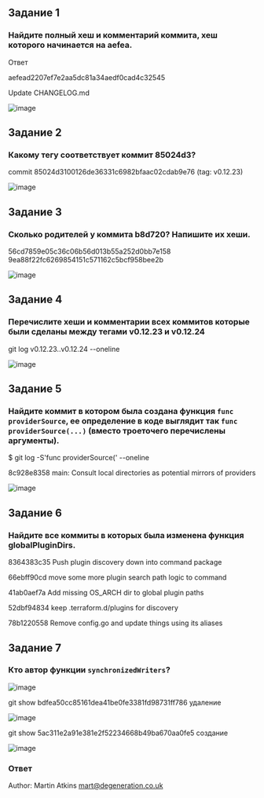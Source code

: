 ## Задание 1
### Найдите полный хеш и комментарий коммита, хеш которого начинается на aefea.

Ответ

aefead2207ef7e2aa5dc81a34aedf0cad4c32545

Update CHANGELOG.md

![image](https://user-images.githubusercontent.com/126553776/234281663-6604667e-4718-4a1d-81bf-cdbdb4d7045a.png)

## Задание 2
### Какому тегу соответствует коммит 85024d3?

commit 85024d3100126de36331c6982bfaac02cdab9e76 (tag: v0.12.23)

![image](https://user-images.githubusercontent.com/126553776/234282351-bd55e00a-fdc1-46d5-ae1e-9c40f0a02ce4.png)

## Задание 3
### Сколько родителей у коммита b8d720? Напишите их хеши.

 56cd7859e05c36c06b56d013b55a252d0bb7e158 9ea88f22fc6269854151c571162c5bcf958bee2b

![image](https://user-images.githubusercontent.com/126553776/234282899-63c68685-0c09-46f8-8387-ef188439de15.png)

## Задание 4
###  Перечислите хеши и комментарии всех коммитов которые были сделаны между тегами v0.12.23 и v0.12.24

git log v0.12.23..v0.12.24 --oneline

![image](https://user-images.githubusercontent.com/126553776/234283424-7d97c30b-2a36-4dc2-8cdd-b9c1ac16db2a.png)

## Задание 5
###  Найдите коммит в котором была создана функция `func providerSource`, ее определение в коде выглядит так `func providerSource(...)` (вместо троеточего перечислены аргументы).

$ git log -S'func providerSource(' --oneline

8c928e8358 main: Consult local directories as potential mirrors of providers

![image](https://user-images.githubusercontent.com/126553776/234284554-4dea4bb2-deb7-4016-8a40-7e6c3dbc21a8.png)

## Задание 6
###  Найдите все коммиты в которых была изменена функция globalPluginDirs.

8364383c35 Push plugin discovery down into command package

66ebff90cd move some more plugin search path logic to command

41ab0aef7a Add missing OS_ARCH dir to global plugin paths

52dbf94834 keep .terraform.d/plugins for discovery

78b1220558 Remove config.go and update things using its aliases

## Задание 7
###  Кто автор функции `synchronizedWriters`?

![image](https://user-images.githubusercontent.com/126553776/234289264-897b677b-11f6-4d44-b2c1-1a33cae2eab2.png)

git show bdfea50cc85161dea41be0fe3381fd98731ff786  удаление

![image](https://user-images.githubusercontent.com/126553776/234290149-8f855d06-6606-4cb2-860e-01df26065395.png)

git show 5ac311e2a91e381e2f52234668b49ba670aa0fe5 создание

![image](https://user-images.githubusercontent.com/126553776/234290426-9a7e774b-b5cf-4492-b39c-1f50f74f80b7.png)

### Ответ
Author: Martin Atkins <mart@degeneration.co.uk>



